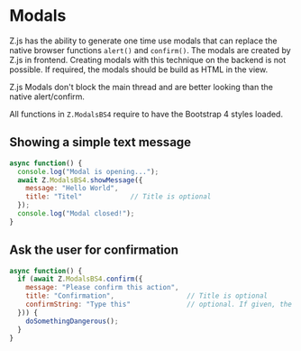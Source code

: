 # Modals
Z.js has the ability to generate one time use modals that can replace the native browser functions `alert()` and `confirm()`. The modals are created by Z.js in frontend. Creating modals with this technique on the backend is not possible. If required, the modals should be build as HTML in the view.
    
Z.js Modals don't block the main thread and are better looking than the native alert/confirm.

All functions in `Z.ModalsBS4` require to have the Bootstrap 4 styles loaded.

## Showing a simple text message
```js
async function() {
  console.log("Modal is opening...");
  await Z.ModalsBS4.showMessage({
    message: "Hello World",
    title: "Titel"            // Title is optional
  });
  console.log("Modal closed!");
}
```

## Ask the user for confirmation
```js
async function() {
  if (await Z.ModalsBS4.confirm({
    message: "Please confirm this action",
    title: "Confirmation",                  // Title is optional
    confirmString: "Type this"              // optional. If given, the user has to type the string into an input before confirming is possible.
  })) {
    doSomethingDangerous();
  }
}
```